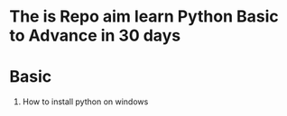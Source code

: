 # The is Repo aim learn Python Basic to Advance in  30 days 

#  Basic 
1.  How to install python on windows 
